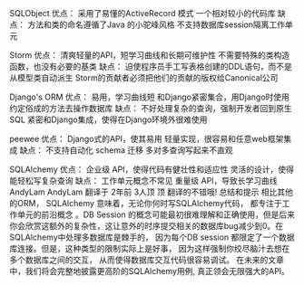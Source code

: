 SQLObject 
优点：
采用了易懂的ActiveRecord 模式 
一个相对较小的代码库 
缺点：
方法和类的命名遵循了Java 的小驼峰风格 
不支持数据库session隔离工作单元 

Storm 
优点：
清爽轻量的API，短学习曲线和长期可维护性 
不需要特殊的类构造函数，也没有必要的基类 
缺点：
迫使程序员手工写表格创建的DDL语句，而不是从模型类自动派生 
Storm的贡献者必须把他们的贡献的版权给Canonical公司 

Django's ORM 
优点：
易用，学习曲线短 
和Django紧密集合，用Django时使用约定俗成的方法去操作数据库 
缺点：
不好处理复杂的查询，强制开发者回到原生SQL 
紧密和Django集成，使得在Django环境外很难使用 

peewee 
优点：
Django式的API，使其易用 
轻量实现，很容易和任意web框架集成 
缺点：
不支持自动化 schema 迁移 
多对多查询写起来不直观 

SQLAlchemy 
优点：
企业级 API，使得代码有健壮性和适应性 
灵活的设计，使得能轻松写复杂查询 
缺点：
工作单元概念不常见 
重量级 API，导致长学习曲线 
AndyLam
AndyLam
翻译于 2年前
3人顶
顶 翻译的不错哦!
总结和提示
相比其他的ORM， SQLAlchemy 意味着，无论你何时写SQLAlchemy代码， 都专注于工作单元的前沿概念 。DB Session 的概念可能最初很难理解和正确使用，但是后来你会欣赏这额外的复杂性，这让意外的时序提交相关的数据库bug减少到0。在SQLAlchemy中处理多数据库是棘手的， 因为每个DB session 都限定了一个数据库连接。但是，这种类型的限制实际上是好事， 因为这样强制你绞尽脑汁去想在多个数据库之间的交互， 从而使得数据库交互代码很容易调试。
在未来的文章中，我们将会完整地披露更高阶的SQLAlchemy用例, 真正领会无限强大的API。











